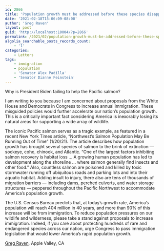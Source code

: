 ```yaml
---
id: 2866
title: 'Population growth must be addressed before these species disappear'
date: '2021-02-18T15:06:09-08:00'
author: 'Greg Raven'
layout: post
guid: 'http://localhost:10004/?p=2866'
permalink: /2021/02/population-growth-must-be-addressed-before-these-species-disappear/
algolia_searchable_posts_records_count:
    - '1'
categories:
    - Letters
tags:
    - immigration
    - population
    - 'Senator Alex Padilla'
    - 'Senator Dianne Feinstein'
---
```


Why is President Biden failing to help the Pacific salmon?

I am writing to you because I am concerned about proposals from the White House and Democrats in Congress to increase annual immigration. These misguided policies would further accelerate our nation’s population growth. This is a critically important fact considering America is inexorably losing its natural areas for supporting a wide array of wildlife.

The iconic Pacific salmon serves as a tragic example, as featured in a recent New York Times article, “Northwest’s Salmon Population May Be Running Out of Time” (1/20/21). The article describes how population growth has brought several species of salmon to the brink of extinction — sockeye, coho, chinook, and Atlantic. “One of the largest factors inhibiting salmon recovery is habitat loss … A growing human population has led to development along the shoreline … where salmon generally find insects and other food.” Also, countless salmon are poisoned and killed by toxic stormwater running off ubiquitous roads and parking lots and into their aquatic habitat. Adding insult to injury, there also are tens of thousands of migration barriers — including dams, perched culverts, and water storage structures — peppered throughout the Pacific Northwest to accommodate America’s population growth.

The U.S. Census Bureau predicts that, at today’s growth rate, America’s population will reach 404 million in 40 years, and more than 90% of this increase will be from immigration. To reduce population pressures on our wildlife and wilderness, please take a stand against proposals to increase immigration. Indeed, if you care about protecting hundreds of rare and endangered species across our nation, urge Congress to pass immigration legislation that would lower America’s rapid population growth.

[Greg Raven](https://www.gregraven.org/), Apple Valley, CA
